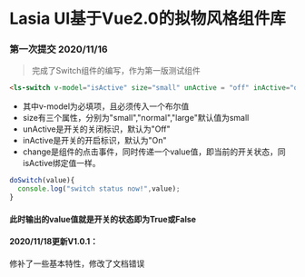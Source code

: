 # Lasia UI基于Vue2.0的拟物风格组件库
### 第一次提交 2020/11/16
> 完成了Switch组件的编写，作为第一版测试组件
```html
<ls-switch v-model="isActive" size="small" unActive = "off" inActive="on" @change="doSwitch"></ls-switch>
```
- 其中v-model为必填项，且必须传入一个布尔值</br>
- size有三个属性，分别为"small","normal","large"默认值为small</br>
- unActive是开关的关闭标识，默认为"Off"</br>
- inActive是开关的开启标识，默认为"On"</br>
- change是组件的点击事件，同时传递一个value值，即当前的开关状态，同isActive绑定值一样。
```javaScript
doSwitch(value){
  console.log("switch status now!",value);
}
```
#### 此时输出的value值就是开关的状态即为True或False

#### 2020/11/18更新V1.0.1：
修补了一些基本特性，修改了文档错误
